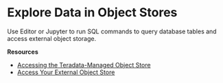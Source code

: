 # Explore Data in Object Stores

Use Editor or Jupyter to run SQL commands to query database tables and access external object storage.

<!-- * Start the Editor guided tour. -->
<!--* Check out the Jupyter Getting Started Notebook tutorial. -->

**Resources**
 
* [Accessing the Teradata-Managed Object Store](https://docs.teradata.com/search/all?query=Accessing+the+Teradata-Managed+Object+Store&content-lang=en-US)
* [Access Your External Object Store](https://docs.teradata.com/search/all?query=Access+Your+External+Object+Store&content-lang=en-US)